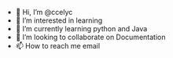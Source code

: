 - 👋 Hi, I’m @ccelyc
- 👀 I’m interested in learning
- 🌱 I’m currently learning python and Java
- 💞️ I’m looking to collaborate on Documentation
- 📫 How to reach me email

<!---
ccelyc/ccelyc is a ✨ special ✨ repository because its `README.md` (this file) appears on your GitHub profile.
You can click the Preview link to take a look at your changes.
--->
